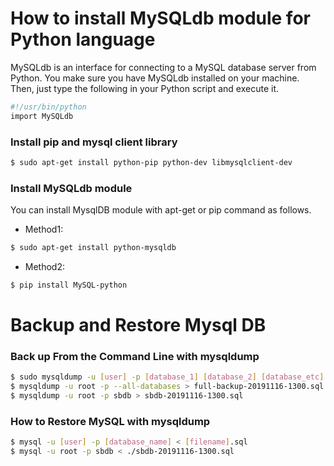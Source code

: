
# How to install MySQLdb module for Python language
MySQLdb is an interface for connecting to a MySQL database server from Python. 
You make sure you have MySQLdb installed on your machine.
Then, just type the following in your Python script and execute it.
```bash
#!/usr/bin/python
import MySQLdb
```

### Install pip and mysql client library
```bash
$ sudo apt-get install python-pip python-dev libmysqlclient-dev
```

### Install MySQLdb module
You can install MysqlDB module with apt-get or pip command as follows.
* Method1:
```bash
$ sudo apt-get install python-mysqldb
```

* Method2:
```bash
$ pip install MySQL-python
```


# Backup and Restore Mysql DB

### Back up From the Command Line with mysqldump
```bash
$ sudo mysqldump -u [user] -p [database_1] [database_2] [database_etc] > [filename].sql
$ mysqldump -u root -p --all-databases > full-backup-20191116-1300.sql
$ mysqldump -u root -p sbdb > sbdb-20191116-1300.sql
```

### How to Restore MySQL with mysqldump
```bash
$ mysql -u [user] -p [database_name] < [filename].sql
$ mysql -u root -p sbdb < ./sbdb-20191116-1300.sql

```
